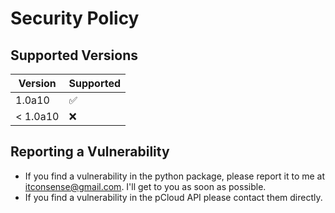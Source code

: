 # Security Policy

## Supported Versions

| Version  | Supported          |
| -------- | ------------------ |
| 1.0a10   | :white_check_mark: |
| < 1.0a10 | :x:                |

## Reporting a Vulnerability

 - If you find a vulnerability in the python package, please report it to me at itconsense@gmail.com. I'll get to you as soon as possible.
 - If you find a vulnerability in the pCloud API please contact them directly.
